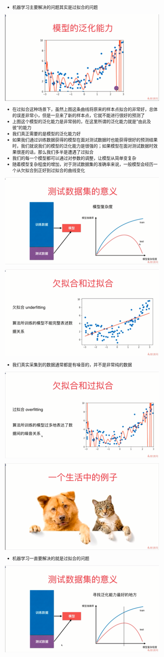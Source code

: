 - 机器学习主要解决的问题其实是过拟合的问题

![1569067653093](assets/1569067653093.png)

- 在过拟合这种场景下，虽然上图这条曲线将原来的样本点拟合的非常好，总体的误差非常小，但是一旦来了新的样本点，它就不能进行很好的预测了
- 上图这个模型的泛化能力是非常弱的，在这里所谓的泛化能力就是”由此及彼“的能力
- 我们真正需要的是模型的泛化能力好
- 如果我们通过训练数据获得的模型在面对测试数据时也能获得很好的预测结果时，我们就说我们的模型的泛化能力是很强的；如果模型在面对测试数据时效果很差的话，那么我们多半是遭遇了过拟合
- 我们的每一个模型都可以通过对参数的调整，让模型从简单变复杂
- 随着模型复杂程度的增加，对于测试数据集的准确率来说，一般模型会经历一个从欠拟合到正好到过拟合的曲线变化

![1569069805857](assets/1569069805857.png)

![1569069833928](assets/1569069833928.png)

- 我们真实采集到的数据通常都是有噪音的，并不是非常纯的数据

![1569069918740](assets/1569069918740.png)

![1569069985531](assets/1569069985531.png)

- 机器学习一直要解决的就是过拟合的问题

![1569070222227](assets/1569070222227.png)

 